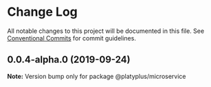 # Change Log

All notable changes to this project will be documented in this file.
See [Conventional Commits](https://conventionalcommits.org) for commit guidelines.

## 0.0.4-alpha.0 (2019-09-24)

**Note:** Version bump only for package @platyplus/microservice
